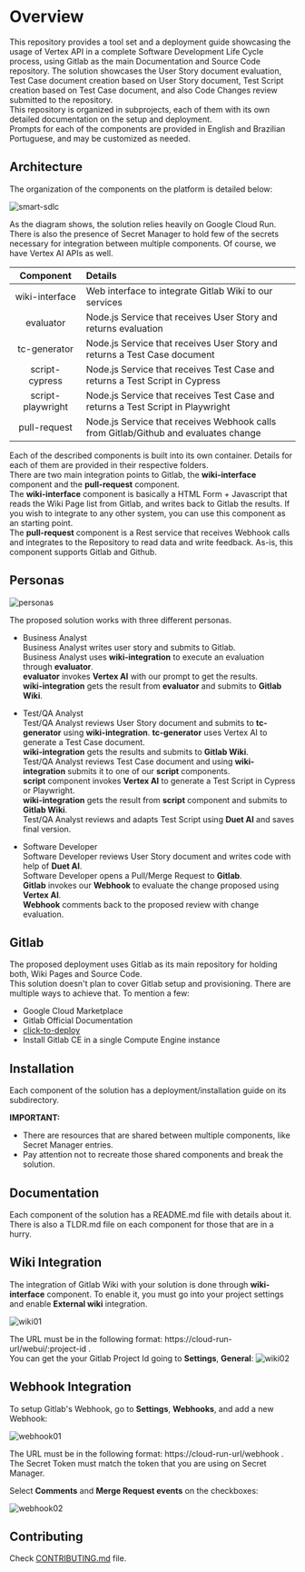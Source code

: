 # Overview

This repository provides a tool set and a deployment guide showcasing the usage of Vertex API in a complete Software Development Life Cycle process, using Gitlab as the main Documentation and Source Code repository.  The solution showcases the User Story document evaluation, Test Case document creation based on User Story document, Test Script creation based on Test Case document, and also Code Changes review submitted to the repository.  
This repository is organized in subprojects, each of them with its own detailed documentation on the setup and deployment.  
Prompts for each of the components are provided in English and Brazilian Portuguese, and may be customized as needed.

## Architecture

The organization of the components on the platform is detailed below:  

![smart-sdlc](img/architecture.png "Solution Architecture: smart-sdlc")

As the diagram shows, the solution relies heavily on Google Cloud Run. There is also the presence of Secret Manager to hold few of the secrets necessary for integration between multiple components. Of course, we have Vertex AI APIs as well.

| Component         | Details                                                                             |
|:-----------------:|:------------------------------------------------------------------------------------|
| wiki-interface    | Web interface to integrate Gitlab Wiki to our services                              |
| evaluator         | Node.js Service that receives User Story and returns evaluation                     |
| tc-generator      | Node.js Service that receives User Story and returns a Test Case document           |
| script-cypress    | Node.js Service that receives Test Case and returns a Test Script in Cypress        |
| script-playwright | Node.js Service that receives Test Case and returns a Test Script in Playwright     |
| pull-request      | Node.js Service that receives Webhook calls from Gitlab/Github and evaluates change |

Each of the described components is built into its own container. Details for each of them are provided in their respective folders.  
There are two main integration points to Gitlab, the **wiki-interface** component and the **pull-request** component.  
The **wiki-interface** component is basically a HTML Form + Javascript that reads the Wiki Page list from Gitlab, and writes back to Gitlab the results. If you wish to integrate to any other system, you can use this component as an starting point.  
The **pull-request** component is a Rest service that receives Webhook calls and integrates to the Repository to read data and write feedback. As-is, this component supports Gitlab and Github.

## Personas

![personas](img/personas.png "Personas: smart-sdlc")

The proposed solution works with three different personas.

* Business Analyst  
  Business Analyst writes user story and submits to Gitlab.  
  Business Analyst uses **wiki-integration** to execute an evaluation through **evaluator**.  
  **evaluator** invokes **Vertex AI** with our prompt to get the results.  
  **wiki-integration** gets the result from **evaluator** and submits to **Gitlab Wiki**.

* Test/QA Analyst  
  Test/QA Analyst reviews User Story document and submits to **tc-generator** using **wiki-integration**.
  **tc-generator** uses Vertex AI to generate a Test Case document.  
  **wiki-integration** gets the results and submits to **Gitlab Wiki**.  
  Test/QA Analyst reviews Test Case document and using **wiki-integration** submits it to one of our **script** components.  
  **script** component invokes **Vertex AI** to generate a Test Script in Cypress or Playwright.  
  **wiki-integration** gets the result from **script** component and submits to **Gitlab Wiki**.  
  Test/QA Analyst reviews and adapts Test Script using **Duet AI** and saves final version.

* Software Developer  
  Software Developer reviews User Story document and writes code with help of **Duet AI**.  
  Software Developer opens a Pull/Merge Request to **Gitlab**.  
  **Gitlab** invokes our **Webhook** to evaluate the change proposed using **Vertex AI**.  
  **Webhook** comments back to the proposed review with change evaluation.  

## Gitlab
The proposed deployment uses Gitlab as its main repository for holding both, Wiki Pages and Source Code.  
This solution doesn't plan to cover Gitlab setup and provisioning. There are multiple ways to achieve that. To mention a few:
* Google Cloud Marketplace
* Gitlab Official Documentation
* [click-to-deploy](https://github.com/GoogleCloudPlatform/click-to-deploy/tree/master/k8s/gitlab)
* Install Gitlab CE in a single Compute Engine instance

## Installation

Each component of the solution has a deployment/installation guide on its subdirectory.  

**IMPORTANT:** 
* There are resources that are shared between multiple components, like Secret Manager entries.
* Pay attention not to recreate those shared components and break the solution.

## Documentation

Each component of the solution has a README.md file with details about it.  
There is also a TLDR.md file on each component for those that are in a hurry.  

## Wiki Integration

The integration of Gitlab Wiki with your solution is done through **wiki-interface** component. To enable it, you must go into your project settings and enable **External wiki** integration.  

![wiki01](img/wiki01.png "External Wiki: smart-sdlc")

The URL must be in the following format: https://cloud-run-url/webui/:project-id .  
You can get the your Gitlab Project Id going to **Settings**, **General**:
![wiki02](img/wiki02.png "Project Id: smart-sdlc")

## Webhook Integration

To setup Gitlab's Webhook, go to **Settings**, **Webhooks**, and add a new Webhook:

![webhook01](img/webhook01.png "Webhook 01: smart-sdlc")

The URL must be in the following format: https://cloud-run-url/webhook .  
The Secret Token must match the token that you are using on Secret Manager.
  
Select **Comments** and **Merge Request events** on the checkboxes:  

![webhook02](img/webhook02.png "Webhook 02: smart-sdlc")

## Contributing

Check [CONTRIBUTING.md](CONTRIBUTING.md) file.